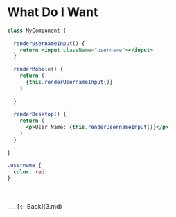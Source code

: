 # What Do I Want

```jsx
class MyComponent {
  
  renderUsernameInput() {
    return <input className="username"></input>
  }
  
  renderMobile() {
    return (
      {this.renderUsernameInput()}
    )
  
  }
  
  renderDesktop() {
    return (
      <p>User Name: {this.renderUsernameInput()}</p>
    )
  }
  
}
```

```css
.username {
  color: red;
}
```

<br />
<br />
___  
[&#8592; Back](3.md)

